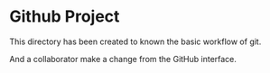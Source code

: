 # Github Project

This directory has been created to known the basic workflow of git.

And a collaborator make a change from the GitHub interface.
